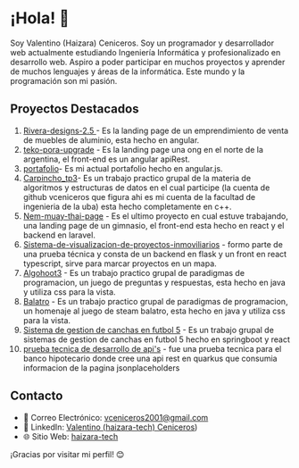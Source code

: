 # ¡Hola! 👋

Soy Valentino (Haizara) Ceniceros. Soy un programador y desarrollador web actualmente estudiando Ingeniería Informática y profesionalizado en desarrollo web. Aspiro a poder participar en muchos proyectos y aprender de muchos lenguajes y áreas de la informática. Este mundo y la programación son mi pasión.

## Proyectos Destacados

1. [Rivera-designs-2.5 ](https://github.com/vceniceros/rivera-designs--current-page-) - Es la landing page de un emprendimiento de venta de muebles de aluminio, esta hecho en angular.
2. [teko-pora-upgrade](https://github.com/vceniceros/teko-pora-upgrade) - Es la landing page una ong en el norte de la argentina, el front-end es un angular apiRest.
3. [portafolio](https://github.com/vceniceros/portafolio)- Es mi actual portafolio hecho en angular.js.
4. [Carpincho_tp3](https://github.com/FS-Grimm/carpincho_TP3)- Es un trabajo practico grupal de la materia de algoritmos y estructuras de datos en el cual participe (la cuenta de github vceniceros que figura ahi es mi cuenta de la facultad de ingenieria de la uba) esta hecho completamente en c++.
6. [Nem-muay-thai-page](https://github.com/vceniceros/nem-muay-thai-dev) - Es el ultimo proyecto en cual estuve trabajando, una landing page de un gimnasio, el front-end esta hecho en react y el backend en laravel.
7. [Sistema-de-visualizacion-de-proyectos-inmoviliarios](https://github.com/vceniceros/sistema_visualizacion_proyectos) - formo parte de una prueba técnica y consta de un backend en flask y un front en react typescript, sirve para marcar proyectos en un mapa.
8. [Algohoot3](https://github.com/laldonate96/Algo3-TP2) - Es un trabajo practico grupal de paradigmas de programacion, un juego de preguntas y respuestas, esta hecho en java y utiliza css para la vista.
9. [Balatro](https://github.com/vceniceros/carpincho-tp2) - Es un trabajo practico grupal de paradigmas de programacion, un homenaje al juego de steam balatro, esta hecho en java y utiliza css para la vista.
10. [Sistema de gestion de canchas en futbol 5](https://gitlab.com/vceniceros2001/tpgrupo5) - Es un trabajo grupal de sistemas de gestion de canchas en futbol 5 hecho en springboot y react
11. [prueba tecnica de desarrollo de api's](https://github.com/vceniceros/api-rest-banco-hipotecario) - fue una prueba tecnica para el banco hipotecario donde cree una api rest en quarkus que consumia informacion de la pagina jsonplaceholders

## Contacto

- 📧 Correo Electrónico: vceniceros2001@gmail.com
- 💼 LinkedIn: [Valentino (haizara-tech) Ceniceros](https://www.linkedin.com/in/valentinoceniceros/))
- 🌐 Sitio Web: [haizara-tech](https://haizara-tech.com.ar)

¡Gracias por visitar mi perfil! 😊
